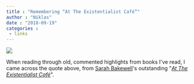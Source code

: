 ```yaml
---
title : "Remembering “At The Existentialist Café”"
author : "Niklas"
date : "2018-09-19"
categories : 
 - links
---
```


[![](https://niklasblog.com/wp-content/DnPx5wuW4AAFEef.jpg-large-510x284.jpg)](https://niklasblog.com/wp-content/DnPx5wuW4AAFEef.jpg-large-510x284.jpg)

When reading through old, commented highlights from books I've read, I came across the quote above, from [Sarah Bakewell](https://niklasblog.com/?tag=sarah-bakewell)'s outstanding "[_At The Existentialist Café_](https://niklasblog.com/?p=18880)".
